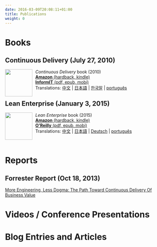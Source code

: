 ```yaml
---
date: 2016-03-09T20:08:11+01:00
title: Publications
weight: 0
---
```


# Books

## Continuous Delivery (July 27, 2010)

<div><a href="http://amzn.to/1QBJM7k"><img border="0" width="90" src="//continuousdelivery.com/images/cd-book.png" style="float:left;padding-right:10px"/></a>
<p><em>Continuous Delivery</em> book (2010)<br/><a href="http://amzn.to/1QBJM7k"><strong>Amazon</strong> (hardback, kindle)</a><br />
<a  href="http://bit.ly/jez-cd-ebook"><strong>InformIT</strong> (pdf, epub, mobi)</a><br />
Translations: <a href="http://www.amazon.cn/gp/product/B005V9BB1M?tag=contindelive-20">中文</a> | <a href="http://www.amazon.co.jp/dp/4048707876?tag=contindelive-20">日本語</a> | <a href="http://acornpub.co.kr/book/continuous-delivery">한국말</a> | <a href="http://www.grupoa.com.br/livros/engenharia-de-software-e-metodos-ageis/entrega-continua/9788582601037">português</a></p></div>

## Lean Enterprise (January 3, 2015)

<div><a
  href="http://bit.ly/lean-enterprise-paper"><img
  width="90" src="//continuousdelivery.com/images/lean-enterprise.png"
  style="float:left;padding-right:10px; bordder:1px solid
  black;"/></a><p><em>Lean Enterprise</em> book (2015)<br/><a
  href="http://bit.ly/lean-enterprise-paper"><strong>Amazon</strong>
  (hardback, kindle)</a><br /><a
  href="http://bit.ly/lean-enterprise-ebook"><strong>O'Reilly</strong>
  (pdf, epub, mobi)</a><br />
  Translations: <a href="http://www.amazon.cn/dp/B01AS1ORWM?tag=contindelive-20">中文</a> | <a href="https://www.amazon.co.jp/dp/4873117747?tag=contindelive-20">日本語</a> | <a href="https://www.amazon.de/dp/396009020X?tag=contindelive-20">Deutsch</a> | <a href="https://www.casadocodigo.com.br/products/livro-lean-enterprise">português</a>
</p><br clear="all"/></div>

# Reports

## Forrester Report (Oct 18, 2013)

[More Engineering, Less Dogma: The Path Toward Continuous Delivery Of Business Value](
https://www.forrester.com/report/More+Engineering+Less+Dogma+The+Path+Toward+Continuous+Delivery+Of+Business+Value/-/E-RES106521)

# Videos / Conference Presentations

# Blog Entries and Articles